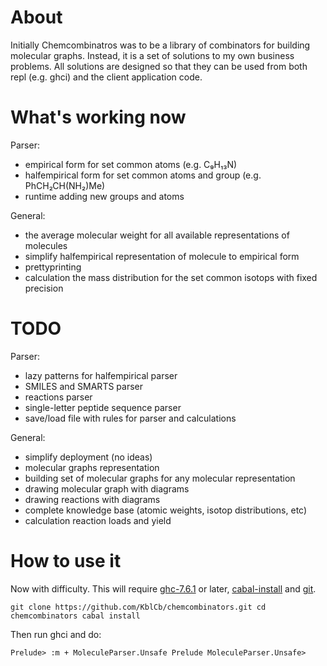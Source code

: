 About
=====

Initially Chemcombinatros was to be a library of combinators for building
molecular graphs. Instead, it is a set of solutions to my own business problems.
All solutions are designed so that they can be used from both repl (e.g. ghci)
and the client application code.


What's working now
==================

Parser:
* empirical form for set common atoms (e.g. C₉H₁₃N)
* halfempirical form for set common atoms and group (e.g. PhCH₂CH(NH₂)Me)
* runtime adding new groups and atoms

General:
* the average molecular weight for all available representations of molecules
* simplify halfempirical representation of molecule to empirical form
* prettyprinting
* calculation the mass distribution for the set common isotops with fixed
  precision


TODO
====

Parser:
* lazy patterns for halfempirical parser
* SMILES and SMARTS parser
* reactions parser
* single-letter peptide sequence parser
* save/load file with rules for parser and calculations

General:
* simplify deployment (no ideas)
* molecular graphs representation
* building set of molecular graphs for any molecular representation
* drawing molecular graph with diagrams
* drawing reactions with diagrams
* complete knowledge base (atomic weights, isotop distributions, etc)
* calculation reaction loads and yield


How to use it
=============

Now with difficulty. This will require [ghc-7.6.1][1] or later, [cabal-install][2]
and [git][3].

`git clone https://github.com/KblCb/chemcombinators.git
cd chemcombinators
cabal install`

Then run ghci and do:

`Prelude> :m + MoleculeParser.Unsafe
Prelude MoleculeParser.Unsafe>`

[1]: http://www.haskell.org/ghc/
[2]: http://hackage.haskell.org/trac/hackage/wiki/CabalInstall
[3]: http://git-scm.com/
